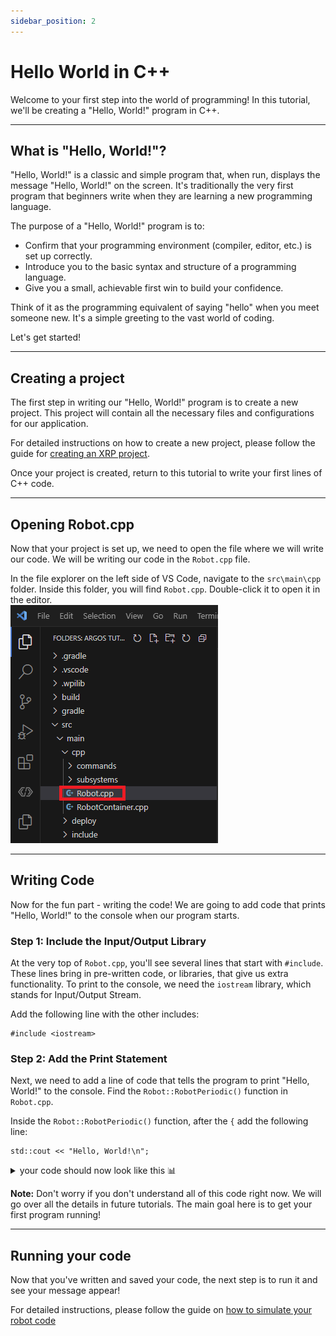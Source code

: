 ```yaml
---
sidebar_position: 2
---
```


# Hello World in C++

Welcome to your first step into the world of programming! In this tutorial, we'll be creating a "Hello, World!" program in C++.

---

## What is "Hello, World!"?

"Hello, World!" is a classic and simple program that, when run, displays the message "Hello, World!" on the screen. It's traditionally the very first program that beginners write when they are learning a new programming language.

The purpose of a "Hello, World!" program is to:
-   Confirm that your programming environment (compiler, editor, etc.) is set up correctly.
-   Introduce you to the basic syntax and structure of a programming language.
-   Give you a small, achievable first win to build your confidence.

Think of it as the programming equivalent of saying "hello" when you meet someone new. It's a simple greeting to the vast world of coding.

Let's get started!

---

## Creating a project
The first step in writing our "Hello, World!" program is to create a new project. This project will contain all the necessary files and configurations for our application.

For detailed instructions on how to create a new project, please follow the guide for [creating an XRP project](../../XRP_Docs/XRP_project/tutorial_XRP_Project.md).

Once your project is created, return to this tutorial to write your first lines of C++ code.

---

## Opening Robot.cpp
Now that your project is set up, we need to open the file where we will write our code. We will be writing our code in the `Robot.cpp` file.

In the file explorer on the left side of VS Code, navigate to the `src\main\cpp` folder. Inside this folder, you will find `Robot.cpp`. Double-click it to open it in the editor.  
![Robot.cpp](Robot_CPP_Location.png)

---

## Writing Code
Now for the fun part - writing the code! We are going to add code that prints "Hello, World!" to the console when our program starts.

### Step 1: Include the Input/Output Library

At the very top of `Robot.cpp`, you'll see several lines that start with `#include`. These lines bring in pre-written code, or libraries, that give us extra functionality. To print to the console, we need the `iostream` library, which stands for Input/Output Stream.

Add the following line with the other includes:
```
#include <iostream>
```

### Step 2: Add the Print Statement

Next, we need to add a line of code that tells the program to print "Hello, World!" to the console. Find the `Robot::RobotPeriodic()` function in `Robot.cpp`.

Inside the `Robot::RobotPeriodic()` function, after the  `{` add the following line:
```
std::cout << "Hello, World!\n";
```
<details>
<summary> your code should now look like this  📊</summary>
    ```cpp
    // Copyright (c) FIRST and other WPILib contributors.
    // Open Source Software; you can modify and/or share it under the terms of
    // the WPILib BSD license file in the root directory of this project.

    #include "Robot.h"

    #include <frc2/command/CommandScheduler.h>

    #include <iostream>

    Robot::Robot() {}

    /**
    * This function is called every 20 ms, no matter the mode. Use
    * this for items like diagnostics that you want to run during disabled,
    * autonomous, teleoperated and test.
    *
    * <p> This runs after the mode specific periodic functions, but before
    * LiveWindow and SmartDashboard integrated updating.
    */
    void Robot::RobotPeriodic() {
    frc2::CommandScheduler::GetInstance().Run();

        std::cout << "Hello, World!\n";
    }
    ```
</details>

**Note:** Don't worry if you don't understand all of this code right now. We will go over all the details in future tutorials. The main goal here is to get your first program running!

---

## Running your code
Now that you've written and saved your code, the next step is to run it and see your message appear!

For detailed instructions, please follow the guide on [how to simulate your robot code](<../../WPILib_VS CodeDocs/04_Simulate Robot Code/index.md>)

